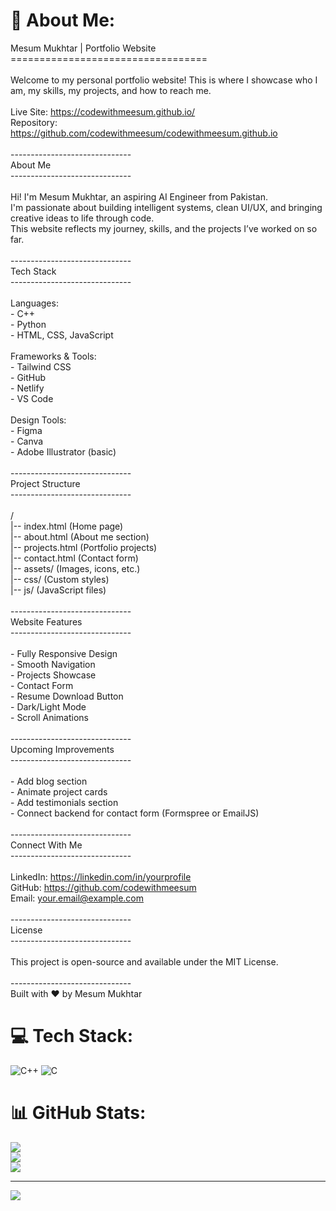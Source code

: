 # 💫 About Me:
Mesum Mukhtar | Portfolio Website<br>==================================<br><br>Welcome to my personal portfolio website! This is where I showcase who I am, my skills, my projects, and how to reach me.<br><br>Live Site: https://codewithmeesum.github.io/<br>Repository: https://github.com/codewithmeesum/codewithmeesum.github.io<br><br>------------------------------<br>About Me<br>------------------------------<br><br>Hi! I'm Mesum Mukhtar, an aspiring AI Engineer from Pakistan.<br>I'm passionate about building intelligent systems, clean UI/UX, and bringing creative ideas to life through code.<br>This website reflects my journey, skills, and the projects I’ve worked on so far.<br><br>------------------------------<br>Tech Stack<br>------------------------------<br><br>Languages:<br>- C++<br>- Python<br>- HTML, CSS, JavaScript<br><br>Frameworks & Tools:<br>- Tailwind CSS<br>- GitHub<br>- Netlify<br>- VS Code<br><br>Design Tools:<br>- Figma<br>- Canva<br>- Adobe Illustrator (basic)<br><br>------------------------------<br>Project Structure<br>------------------------------<br><br>/<br>|-- index.html        (Home page)<br>|-- about.html        (About me section)<br>|-- projects.html     (Portfolio projects)<br>|-- contact.html      (Contact form)<br>|-- assets/           (Images, icons, etc.)<br>|-- css/              (Custom styles)<br>|-- js/               (JavaScript files)<br><br>------------------------------<br>Website Features<br>------------------------------<br><br>- Fully Responsive Design<br>- Smooth Navigation<br>- Projects Showcase<br>- Contact Form<br>- Resume Download Button<br>- Dark/Light Mode<br>- Scroll Animations<br><br>------------------------------<br>Upcoming Improvements<br>------------------------------<br><br>- Add blog section<br>- Animate project cards<br>- Add testimonials section<br>- Connect backend for contact form (Formspree or EmailJS)<br><br>------------------------------<br>Connect With Me<br>------------------------------<br><br>LinkedIn: https://linkedin.com/in/yourprofile<br>GitHub: https://github.com/codewithmeesum<br>Email: your.email@example.com<br><br>------------------------------<br>License<br>------------------------------<br><br>This project is open-source and available under the MIT License.<br><br>------------------------------<br>Built with ❤️ by Mesum Mukhtar<br>


# 💻 Tech Stack:
![C++](https://img.shields.io/badge/c++-%2300599C.svg?style=for-the-badge&logo=c%2B%2B&logoColor=white) ![C](https://img.shields.io/badge/c-%2300599C.svg?style=for-the-badge&logo=c&logoColor=white)
# 📊 GitHub Stats:
![](https://github-readme-stats.vercel.app/api?username=codewithMeesum&theme=dark&hide_border=false&include_all_commits=false&count_private=false)<br/>
![](https://nirzak-streak-stats.vercel.app/?user=codewithMeesum&theme=dark&hide_border=false)<br/>
![](https://github-readme-stats.vercel.app/api/top-langs/?username=codewithMeesum&theme=dark&hide_border=false&include_all_commits=false&count_private=false&layout=compact)

---
[![](https://visitcount.itsvg.in/api?id=codewithMeesum&icon=0&color=0)](https://visitcount.itsvg.in)

<!-- Proudly created with GPRM ( https://gprm.itsvg.in ) -->
